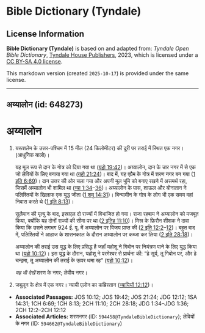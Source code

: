 # Bible Dictionary (Tyndale)

## License Information

**Bible Dictionary (Tyndale)** is based on and adapted from: _Tyndale Open Bible Dictionary_, [Tyndale House Publishers](https://tyndaleopenresources.com/), 2023, which is licensed under a [CC BY-SA 4.0 license](https://creativecommons.org/licenses/by-sa/4.0/legalcode.en).

This markdown version (created `2025-10-17`) is provided under the same license.



--------------------------------

## अय्यालोन (id: 648273)

अय्यालोन
========

1. यरूशलेम के उत्तर\-पश्चिम में 15 मील (24 किलोमीटर) की दूरी पर तराई में स्थित एक नगर।(आधुनिक यालो)।

    यह मूल रूप से दान के गोत्र को दिया गया था ([यहो 19:42](https://ref.ly/Josh19:42))। अय्यालोन, दान के चार नगर में से एक जो लेवियों के लिए बनाया गया था ([यहो 21:24](https://ref.ly/Josh21:24))। बाद में, यह एप्रैम के गोत्र में शरण नगर बन गया ([1 इति 6:69](https://ref.ly/1Chr6:69))। दान उत्तर की ओर चला गया और अपनी मूल भूमि को बनाए रखने में असमर्थ रहा, जिसमें अय्यालोन भी शामिल था ([न्या 1:34](https://ref.ly/Judg1:34-Judg1:36)–[36](https://ref.ly/Judg1:34-Judg1:36))। अय्यालोन के पास, शाऊल और योनातान ने पलिश्तियों के खिलाफ एक युद्ध जीता ([1 शमू 14:31](https://ref.ly/1Sam14:31))। बिन्यामीन के गोत्र के लोग भी एक समय वहां निवास करते थे ([1 इति 8:13](https://ref.ly/1Chr8:13))।

    सुलैमान की मृत्यु के बाद, इस्राएल दो राज्यों में विभाजित हो गया। राजा रहबाम ने अय्यालोन को मजबूत किया, क्योंकि यह दोनों राज्यों की सीमा पर था ([2 इतिह 11:10](https://ref.ly/2Chr11:10))। मिस्र के फ़िरौन शीशक ने दावा किया कि उसने लगभग 924 ई. पू. में अय्यालोन पर विजय प्राप्त की ([2 इति 12:2](https://ref.ly/2Chr12:2-2Chr12:12)–[12](https://ref.ly/2Chr12:2-2Chr12:12))। बहुत बाद में, पलिश्तियों ने आहाज के शासनकाल के दौरान अय्यालोन पर कब्जा कर लिया ([2 इति 28:18](https://ref.ly/2Chr28:18))।

    अय्यालोन की तराई उस युद्ध के लिए प्रसिद्ध है जहाँ यहोशू ने गिबोन पर नियंत्रण पाने के लिए युद्ध किया था ([यहो 10:12](https://ref.ly/Josh10:12))। इस युद्ध के दौरान, यहोशू ने परमेश्वर से प्रार्थना की: “हे सूर्य, तू गिबोन पर, और हे चन्द्रमा, तू अय्यालोन की तराई के ऊपर थमा रह” ([यहो 10:12](https://ref.ly/Josh10:12))।

    *यह भी देखें* शरण के नगर; लेवीय नगर।

2. जबूलून के क्षेत्र में एक नगर। न्यायी एलोन का कब्रिस्तान ([न्यायियों 12:12](https://ref.ly/Judg12:12))।

* **Associated Passages:** JOS 10:12; JOS 19:42; JOS 21:24; JDG 12:12; 1SA 14:31; 1CH 6:69; 1CH 8:13; 2CH 11:10; 2CH 28:18; JDG 1:34–JDG 1:36; 2CH 12:2–2CH 12:12
* **Associated Articles:** शरणनगर (ID: `594458@TyndaleBibleDictionary`); लेवियों के नगर (ID: `594662@TyndaleBibleDictionary`)


